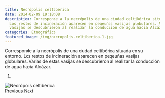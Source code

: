 ```yaml
---
title: Necrópolis celtibérica
date: 2014-02-09 19:18:08
description: Corresponde a la necrópolis de una ciudad celtibérica situada en su entorno.
  Los restos de incineración aparecen en peqeuñas vasijas globulares. Varias de estas
  vasijas se descubrieron al realizar la conducción de agua hacia Alcázar.
categories: Etnográfico
featured_image: /img/necropolis-celtiberica-1.jpg
---
```



Corresponde a la necrópolis de una ciudad celtibérica situada en su entorno. Los restos de incineración aparecen en peqeuñas vasijas globulares. Varias de estas vasijas se descubrieron al realizar la conducción de agua hacia Alcázar.

<div id="myCarousel" class="carousel slide" df-ride="carousel">
  <!-- Indicators -->
  <ol class="carousel-indicators">
    <li df-target="#myCarousel" df-slide-to="0" class="active"></li>
  </ol>
  <!-- Wrapper for slides -->
  <div class="carousel-inner" role="listbox">
    <div class="item active">
      <img src="/img/necropolis-celtiberica-1.jpg" alt="Necrópolis celtibérica">
    </div>
  <!-- Left and right controls -->
  <a class="left carousel-control" href="#myCarousel" role="button" df-slide="prev">
    <span class="glyphicon glyphicon-chevron-left" aria-hidden="true"></span>
    <span class="sr-only">Previous</span>
  </a>
  <a class="right carousel-control" href="#myCarousel" role="button" df-slide="next">
    <span class="glyphicon glyphicon-chevron-right" aria-hidden="true"></span>
    <span class="sr-only">Next</span>
  </a>
</div>
